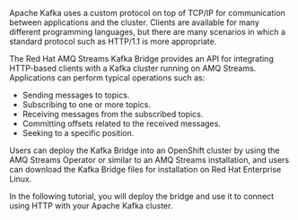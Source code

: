 Apache Kafka uses a custom protocol on top of TCP/IP for communication between applications and the cluster. Clients are available for many different programming languages, but there are many scenarios in which a standard protocol such as HTTP/1.1 is more appropriate.

The Red Hat AMQ Streams Kafka Bridge provides an API for integrating HTTP-based clients with a Kafka cluster running on AMQ Streams. Applications can perform typical operations such as:

* Sending messages to topics.
* Subscribing to one or more topics.
* Receiving messages from the subscribed topics.
* Committing offsets related to the received messages.
* Seeking to a specific position.

Users can deploy the Kafka Bridge into an OpenShift cluster by using the AMQ Streams Operator or similar to an AMQ Streams installation, and users can download the Kafka Bridge files for installation on Red Hat Enterprise Linux.

In the following tutorial, you will deploy the bridge and use it to connect using HTTP with your Apache Kafka cluster.
